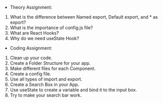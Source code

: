 * Theory Assignment:
1) What is the difference between Named export, Default export, and * as export?
2) What is the importance of config.js file?
3) What are React Hooks?
4) Why do we need useState Hook?

* Coding Assignment:
1) Clean up your code.
2) Create a Folder Structure for your app.
3) Make different files for each Component.
4) Create a config file.
5) Use all types of import and export.
6) Create a Search Box in your App.
7) Use useState to create a variable and bind it to the input box.
8) Try to make your search bar work.
